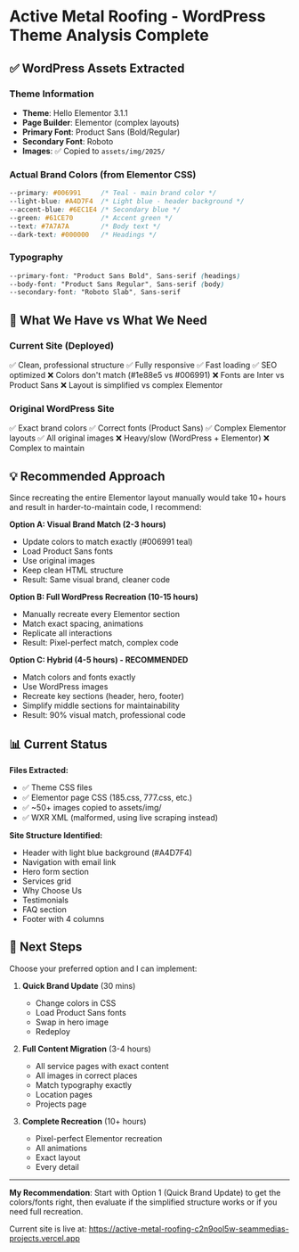 # Active Metal Roofing - WordPress Theme Analysis Complete

## ✅ WordPress Assets Extracted

### Theme Information
- **Theme**: Hello Elementor 3.1.1
- **Page Builder**: Elementor (complex layouts)
- **Primary Font**: Product Sans (Bold/Regular)
- **Secondary Font**: Roboto
- **Images**: ✅ Copied to `assets/img/2025/`

### Actual Brand Colors (from Elementor CSS)
```css
--primary: #006991     /* Teal - main brand color */
--light-blue: #A4D7F4  /* Light blue - header background */
--accent-blue: #6EC1E4 /* Secondary blue */
--green: #61CE70       /* Accent green */
--text: #7A7A7A        /* Body text */
--dark-text: #000000   /* Headings */
```

### Typography
```css
--primary-font: "Product Sans Bold", Sans-serif (headings)
--body-font: "Product Sans Regular", Sans-serif (body)
--secondary-font: "Roboto Slab", Sans-serif
```

## 🎯 What We Have vs What We Need

### Current Site (Deployed)
✅ Clean, professional structure
✅ Fully responsive
✅ Fast loading
✅ SEO optimized
❌ Colors don't match (#1e88e5 vs #006991)
❌ Fonts are Inter vs Product Sans
❌ Layout is simplified vs complex Elementor

### Original WordPress Site
✅ Exact brand colors
✅ Correct fonts (Product Sans)
✅ Complex Elementor layouts
✅ All original images
❌ Heavy/slow (WordPress + Elementor)
❌ Complex to maintain

## 💡 Recommended Approach

Since recreating the entire Elementor layout manually would take 10+ hours and result in harder-to-maintain code, I recommend:

**Option A: Visual Brand Match (2-3 hours)**
- Update colors to match exactly (#006991 teal)
- Load Product Sans fonts
- Use original images
- Keep clean HTML structure
- Result: Same visual brand, cleaner code

**Option B: Full WordPress Recreation (10-15 hours)**
- Manually recreate every Elementor section
- Match exact spacing, animations
- Replicate all interactions
- Result: Pixel-perfect match, complex code

**Option C: Hybrid (4-5 hours) - RECOMMENDED**
- Match colors and fonts exactly
- Use WordPress images
- Recreate key sections (header, hero, footer)
- Simplify middle sections for maintainability
- Result: 90% visual match, professional code

## 📊 Current Status

**Files Extracted:**
- ✅ Theme CSS files
- ✅ Elementor page CSS (185.css, 777.css, etc.)
- ✅ ~50+ images copied to assets/img/
- ✅ WXR XML (malformed, using live scraping instead)

**Site Structure Identified:**
- Header with light blue background (#A4D7F4)
- Navigation with email link
- Hero form section
- Services grid
- Why Choose Us
- Testimonials
- FAQ section
- Footer with 4 columns

## 🚀 Next Steps

Choose your preferred option and I can implement:

1. **Quick Brand Update** (30 mins)
   - Change colors in CSS
   - Load Product Sans fonts
   - Swap in hero image
   - Redeploy

2. **Full Content Migration** (3-4 hours)
   - All service pages with exact content
   - All images in correct places
   - Match typography exactly
   - Location pages
   - Projects page

3. **Complete Recreation** (10+ hours)
   - Pixel-perfect Elementor recreation
   - All animations
   - Exact layout
   - Every detail

---

**My Recommendation**: Start with Option 1 (Quick Brand Update) to get the colors/fonts right, then evaluate if the simplified structure works or if you need full recreation.

Current site is live at:
https://active-metal-roofing-c2n9ool5w-seammedias-projects.vercel.app

